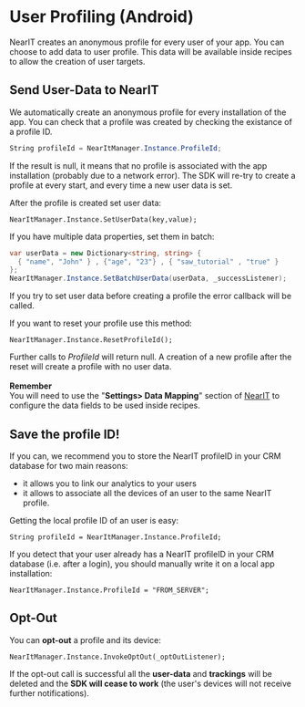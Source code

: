 # User Profiling (Android)

NearIT creates an anonymous profile for every user of your app. You can choose to add data to user profile. This data will be available inside recipes to allow the creation of user targets.

## Send User-Data to NearIT

We automatically create an anonymous profile for every installation of the app. You can check that a profile was created by checking the existance of a profile ID.
```csharp
String profileId = NearItManager.Instance.ProfileId;
```
If the result is null, it means that no profile is associated with the app installation (probably due to a network error). The SDK will re-try to create a profile at every start, and every time a new user data is set.

After the profile is created set user data:
```
NearItManager.Instance.SetUserData(key,value);
```

If you have multiple data properties, set them in batch:
```csharp
var userData = new Dictionary<string, string> {
  { "name", "John" } , {"age", "23"} , { "saw_tutorial" , "true" }
};
NearItManager.Instance.SetBatchUserData(userData, _successListener);
```
If you try to set user data before creating a profile the error callback will be called.

If you want to reset your profile use this method:
```
NearItManager.Instance.ResetProfileId();
```

Further calls to *ProfileId* will return null. A creation of a new profile after the reset will create a profile with no user data.
<br><br>
**Remember** <br>
You will need to use the "**Settings> Data Mapping**" section of [NearIT](https://go.nearit.com) to configure the data fields to be used inside recipes.

## Save the profile ID!

If you can, we recommend you to store the NearIT profileID in your CRM database for two main reasons:

- it allows you to link our analytics to your users
- it allows to associate all the devices of an user to the same NearIT profile.


Getting the local profile ID of an user is easy:
```
String profileId = NearItManager.Instance.ProfileId;
```

If you detect that your user already has a NearIT profileID in your CRM database (i.e. after a login), you should manually write it on a local app installation:
```
NearItManager.Instance.ProfileId = "FROM_SERVER";
```

## Opt-Out

You can **opt-out** a profile and its device:
```
NearItManager.Instance.InvokeOptOut(_optOutListener);
```
If the opt-out call is successful all the **user-data** and **trackings** will be deleted and the **SDK will cease to work** (the user's devices will not receive further notifications).

